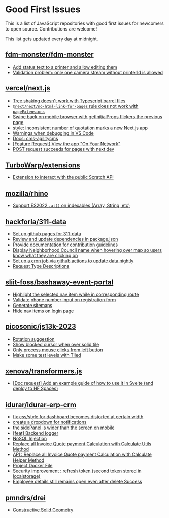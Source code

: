# Good First Issues

This is a list of JavaScript repositories with good first issues for newcomers to open source. Contributions are welcome!

This list gets updated every day at midnight.

## [fdm-monster/fdm-monster](https://github.com/fdm-monster/fdm-monster)

- [Add status text to a printer and allow editing them](https://github.com/fdm-monster/fdm-monster/issues/2146)
- [Validation problem: only one camera stream without printerId is allowed](https://github.com/fdm-monster/fdm-monster/issues/2131)

## [vercel/next.js](https://github.com/vercel/next.js)

- [Tree shaking doesn't work with Typescript barrel files](https://github.com/vercel/next.js/issues/12557)
- [`@next/next/no-html-link-for-pages` rule does not work with `pageExtensions`](https://github.com/vercel/next.js/issues/53473)
- [Swipe back on mobile browser with getInitialProps flickers the previous page](https://github.com/vercel/next.js/issues/10465)
- [style: inconsistent number of quotation marks a new Next.js app](https://github.com/vercel/next.js/issues/54402)
- [Warnings when debugging in VS Code](https://github.com/vercel/next.js/issues/24349)
- [Docs: cms-agilitycms](https://github.com/vercel/next.js/issues/52867)
- [[Feature Request] View the app "On Your Network"](https://github.com/vercel/next.js/issues/11367)
- [POST request succeeds for pages with next dev](https://github.com/vercel/next.js/issues/38863)

## [TurboWarp/extensions](https://github.com/TurboWarp/extensions)

- [Extension to interact with the public Scratch API](https://github.com/TurboWarp/extensions/issues/211)

## [mozilla/rhino](https://github.com/mozilla/rhino)

- [Support ES2022 `.at()` on indexables (Array, String, etc)](https://github.com/mozilla/rhino/issues/1051)

## [hackforla/311-data](https://github.com/hackforla/311-data)

- [Set up github pages for 311-data](https://github.com/hackforla/311-data/issues/1534)
- [Review and update dependencies in package.json](https://github.com/hackforla/311-data/issues/1537)
- [Provide documentation for contribution guidelines](https://github.com/hackforla/311-data/issues/1556)
- [Display Neighborhood Council name when hovering over map so users know what they are clicking on](https://github.com/hackforla/311-data/issues/1538)
- [Set up a cron job via github actions to update data nightly ](https://github.com/hackforla/311-data/issues/1535)
- [Request Type Descriptions](https://github.com/hackforla/311-data/issues/972)

## [sliit-foss/bashaway-event-portal](https://github.com/sliit-foss/bashaway-event-portal)

- [Highlight the selected nav item while in corresponding route](https://github.com/sliit-foss/bashaway-event-portal/issues/15)
- [Validate phone number input on registration form](https://github.com/sliit-foss/bashaway-event-portal/issues/24)
- [Generate sitemaps](https://github.com/sliit-foss/bashaway-event-portal/issues/18)
- [Hide nav items on login page](https://github.com/sliit-foss/bashaway-event-portal/issues/14)

## [picosonic/js13k-2023](https://github.com/picosonic/js13k-2023)

- [Rotation suggestion](https://github.com/picosonic/js13k-2023/issues/1)
- [Show blocked cursor when over solid tile](https://github.com/picosonic/js13k-2023/issues/8)
- [Only process mouse clicks from left button](https://github.com/picosonic/js13k-2023/issues/7)
- [Make some test levels with Tiled](https://github.com/picosonic/js13k-2023/issues/2)

## [xenova/transformers.js](https://github.com/xenova/transformers.js)

- [[Doc request] Add an example guide of how to use it in Svelte (and deploy to HF Spaces)](https://github.com/xenova/transformers.js/issues/171)

## [idurar/idurar-erp-crm](https://github.com/idurar/idurar-erp-crm)

- [fix css/style for dashboard becomes distorted at certain width](https://github.com/idurar/idurar-erp-crm/issues/332)
- [create a dropdown for notifications](https://github.com/idurar/idurar-erp-crm/issues/339)
- [the sidePanel is wider than the screen on mobile](https://github.com/idurar/idurar-erp-crm/issues/333)
- [[feat] Backend logger](https://github.com/idurar/idurar-erp-crm/issues/321)
- [NoSQL Injection](https://github.com/idurar/idurar-erp-crm/issues/177)
- [Replace all Invoice Quote payment Calculation with Calculate Utils Method](https://github.com/idurar/idurar-erp-crm/issues/280)
- [API : Replace all Invoice Quote payment  Calculation with Calculate Helper Method ](https://github.com/idurar/idurar-erp-crm/issues/279)
- [Project Docker File](https://github.com/idurar/idurar-erp-crm/issues/281)
- [Security improvement : refresh token (second token stored in localstorage)](https://github.com/idurar/idurar-erp-crm/issues/204)
- [Employee details still remains open even after delete Success](https://github.com/idurar/idurar-erp-crm/issues/213)

## [pmndrs/drei](https://github.com/pmndrs/drei)

- [Constructive Solid Geometry](https://github.com/pmndrs/drei/issues/390)

